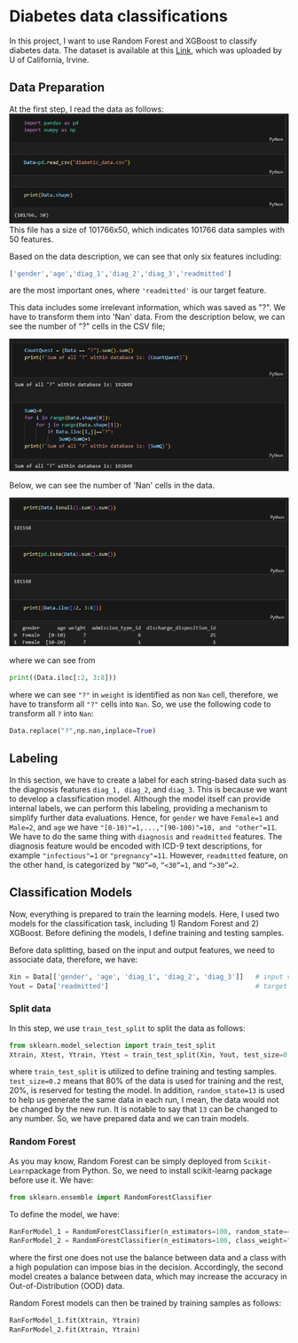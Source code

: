 # Diabetes data classifications
In this project, I want to use Random Forest and XGBoost to classify diabetes data.
The dataset is available at this [Link](https://archive.ics.uci.edu/dataset/296/diabetes+130-us+hospitals+for+years+1999-2008), which was uploaded by U of California, Irvine.

## Data Preparation
At the first step, I read the data as follows:
![](Im1.png)
This file has a size of 101766x50, which indicates 101766 data samples with 50 features.

Based on the data description, we can see that only six features including:
```python
['gender','age','diag_1','diag_2','diag_3','readmitted']
```
are the most important ones, where ```'readmitted'``` is our target feature.

This data includes some irrelevant information, which was saved as "?". We have to transform them into 'Nan' data.
From the description below, we can see the number of "?" cells in the CSV file;

![](Im2.png)

Below, we can see the number of 'Nan' cells in the data.

![](Im3.png)

where we can see from 
```python
print((Data.iloc[:2, 3:8]))
```

where we can see ```"?"``` in ```weight``` is identified as non ```Nan``` cell, therefore, we have to transform all ```"?"``` cells into ```Nan```.
So, we use the following code to transform all ```?``` into ```Nan```:
```python
Data.replace("?",np.nan,inplace=True)
```
## Labeling
In this section, we have to create a label for each string-based data such as the diagnosis features ```diag_1, diag_2```, and ```diag_3```.
This is because we want to develop a classification model. Although the model itself can provide internal labels, we can perform this labeling, providing a mechanism to simplify further data evaluations.
Hence, for ```gender``` we have ```Female=1``` and ```Male=2```, and ```age``` we have ```"[0-10)"=1,...,"[90-100)"=10, and "other"=11```.
We have to do the same thing with ```diagnosis``` and ```readmitted``` features. The diagnosis feature would be encoded with ICD-9 text descriptions, for example ```"infectious"=1``` or ```"pregnancy"=11```. However, ```readmitted``` feature, on the other hand, is categorized by ```“NO”=0```, ```“<30”=1```, and ```“>30”=2```.

## Classification Models
Now, everything is prepared to train the learning models. Here, I used two models for the classification task, including 1) Random Forest and 2) XGBoost. Before defining the models, I define training and testing samples.

Before data splitting, based on the input and output features, we need to associate data, therefore, we have:
```python
Xin = Data[['gender', 'age', 'diag_1', 'diag_2', 'diag_3']]   # input variables
Yout = Data['readmitted']                                     # target
```
### Split data
In this step, we use ```train_test_split``` to split the data as follows:
```python
from sklearn.model_selection import train_test_split
Xtrain, Xtest, Ytrain, Ytest = train_test_split(Xin, Yout, test_size=0.2, random_state=42)
```
where ```train_test_split``` is utilized to define training and testing samples. ```test_size=0.2``` means that 80% of the data is used for training and the rest, 20%, is reserved for testing the model. In addition, ```random_state=13``` is used to help us generate the same data in each run, I mean, the data would not be changed by the new run. It is notable to say that ```13``` can be changed to any number.
So, we have prepared data and we can train models.

### Random Forest
As you may know, Random Forest can be simply deployed from ```Scikit-Learn```package from Python. So, we need to install scikit-learng package before use it.
We have:
```python
from sklearn.ensemble import RandomForestClassifier
```

To define the model, we have:
```python
RanForModel_1 = RandomForestClassifier(n_estimators=100, random_state=42)
RanForModel_2 = RandomForestClassifier(n_estimators=100, class_weight="balanced", random_state=42)
```
where the first one does not use the balance between data and a class with a high population can impose bias in the decision. Accordingly, the second model creates a balance between data, which may increase the accuracy in Out-of-Distribution (OOD) data.

Random Forest models can then be trained by training samples as follows:
```python
RanForModel_1.fit(Xtrain, Ytrain)
RanForModel_2.fit(Xtrain, Ytrain)
```

































